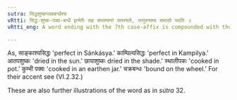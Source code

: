 ```yaml
---
sutra: सिद्धशुष्कपक्वबन्धैश्च
vRtti: सिद्ध-शुष्क-पक्व-बन्धै इत्येतैः सह सप्तम्यन्तं समस्यते, तत्पुरुषश्च समासो भवति ॥
vRtti_eng: A word ending with the 7th case-affix is compounded with the words _siddha_ ‘perfected,' _šushka_ ‘dried,' _pakva_ 'cooked' and _bandha_ 'bound,' and the resulting compound is _Tat-purusha_.

---
```

As, साङ्काश्यसिद्धः 'perfect in Sánkásya.' काम्पिल्यसिद्धः 'perfect in Kampilya.' आतपशुष्कः 'dried in the sun.' छायाशुष्कः dried in the shade.' स्थालीपकः 'cooked in pot.' कुम्भी पक्वः 'cooked in an earthen jar.' चक्रबन्धः 'bound on the wheel.’ For their accent see (VI.2.32.)
 
These are also further illustrations of the word as in _sútra_ 32.